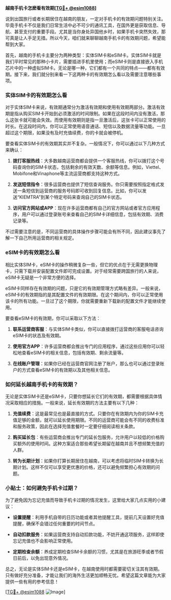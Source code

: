 **越南手机卡怎麽看有效期[[TG💪+ @esim1088](https://t.me/s/esim1088)]**

说到出国旅行或者长期居住在越南的朋友，一定对手机卡的有效期问题特别关注。毕竟手机卡不仅是我们日常生活中必不可少的通讯工具，在国外更是获取信息、导航、甚至支付的重要手段。尤其是当你身处异国他乡时，如果手机卡突然失效，那可真是让人手足无措。所以今天，咱们就来聊聊越南手机卡的有效期问题，希望能帮到大家。

首先，越南的手机卡主要分为两种类型：实体SIM卡和eSIM卡。实体SIM卡就是我们平时常见的那种小卡片，需要插进手机里使用；而eSIM卡则是直接嵌入手机芯片中的一种虚拟SIM卡。无论是哪一种，它们都有一个共同的特点——都有有效期。接下来，我们就分别来看一下这两种卡的有效期怎么看以及需要注意哪些事项。

### 实体SIM卡的有效期怎么看

对于实体SIM卡来说，有效期通常分为激活有效期和使用有效期两部分。激活有效期是指从购买SIM卡开始到必须激活的时间限制。如果在这段时间内没有激活，那么这张卡就可能会失效。而使用有效期则是指一旦激活后，这张卡可以正常使用的时长。在这段时间内，你可以正常使用语音通话、短信以及数据流量等功能。一旦超过这个期限，如果没有及时充值续费，你的卡就会被停机。

要查看实体SIM卡的有效期其实并不复杂。一般情况下，你可以通过以下几种方式来确认：

1. **拨打客服热线**：大多数越南运营商都会提供一个客服热线，你可以拨打这个号码查询你的SIM卡状态，包括剩余的有效天数、余额等信息。例如，Viettel、Mobifone和Vinaphone等主流运营商都支持这种方式。

2. **发送短信指令**：很多运营商也提供了短信查询服务。你只需要按照指定格式发送一条短信到运营商的服务号码即可收到回复信息。比如，你可以发送“KIEMTRA”到某个特定号码来查询自己的SIM卡状态。

3. **访问官方网站或APP**：现在许多运营商都有自己的官方网站或者官方应用程序，用户可以通过登录账号来查看自己的SIM卡详细信息，包括有效期、消费记录等。

不过需要注意的是，不同运营商的具体操作步骤可能会有所不同，因此建议事先了解一下自己所用运营商的相关规定。

### eSIM卡的有效期怎么看

相比实体SIM卡，eSIM卡的操作稍微复杂一些，但它的优点在于无需更换物理卡，只需下载并安装配置文件即可完成设置。对于经常需要跨国旅行的人来说，eSIM卡无疑是一个非常方便的选择。

eSIM卡同样存在有效期的问题，只是它的有效期管理方式略有差异。一般来说，eSIM卡的有效期指的是其配置文件的有效期限。在这个期间内，你可以正常使用该卡的所有功能。一旦过了这个期限，你就需要重新下载新的配置文件才能继续使用。

要查看eSIM卡的有效期，你可以采取以下方法：

1. **联系运营商客服**：与实体SIM卡类似，你可以直接拨打运营商的客服电话咨询eSIM卡的状态及有效期。

2. **使用官方APP**：许多运营商都会推出专门的应用程序，通过这些应用你可以轻松地查看eSIM卡的相关信息，包括有效期、剩余流量等。

3. **在线账户管理**：如果你已经在运营商官网注册了账户，那么也可以通过登录账户的方式查看eSIM卡的有效期以及其他相关信息。

### 如何延长越南手机卡的有效期？

无论是实体SIM卡还是eSIM卡，只要你想延长它们的有效期，都需要根据具体情况采取相应的措施。一般来说，延长有效期的方法主要有以下几种：

1. **充值续费**：这是最常见也是最直接的方式。只要你在有效期内为你的SIM卡充值足够的金额，就可以延长使用期限。不同的运营商可能会有不同的收费标准和服务政策，因此在选择充值套餐时一定要仔细阅读相关条款。

2. **购买延长包**：有些运营商会推出专门的延长包服务，允许用户以较低的价格购买额外的使用时间。这种方案适合那些希望长期留在越南并且不想频繁充值的人群。

3. **转为长期计划**：如果你打算长期居住在越南，可以考虑将临时SIM卡转换为长期计划。这样不仅可以享受更优惠的价格，还可以避免频繁担心有效期的问题。

### 小贴士：如何避免手机卡过期？

为了避免因为忘记充值而导致手机卡过期的情况发生，这里给大家几点实用的小建议：

- **设置提醒**：利用手机自带的日历功能或者其他提醒工具，提前几天设置好充值提醒，确保不会错过任何重要的时间节点。
  
- **自动扣款服务**：如果运营商支持自动扣款功能，不妨开通这项服务，这样即使忘记充值也不会影响正常使用。

- **定期检查余额**：养成定期检查SIM卡余额的习惯，尤其是在旅游旺季或者节假日前后，以免出现意外情况。

总之，无论是实体SIM卡还是eSIM卡，在越南使用时都需要密切关注其有效期。只有做好充分准备，才能让我们的海外生活更加顺畅无忧。希望这篇文章能为大家提供一些有用的参考信息！

[[TG💪+ @esim1088](https://t.me/s/esim1088) ![Image](https://i.postimg.cc/4NQfJmqS/Snipaste-2025-05-13-00-14-12.png)]